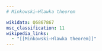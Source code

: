 ```yaml
---
# Minkowski–Hlawka theorem

wikidata: Q6867867
msc_classification: 11
wikipedia_links:
  - "[[Minkowski–Hlawka theorem]]"
---
```

